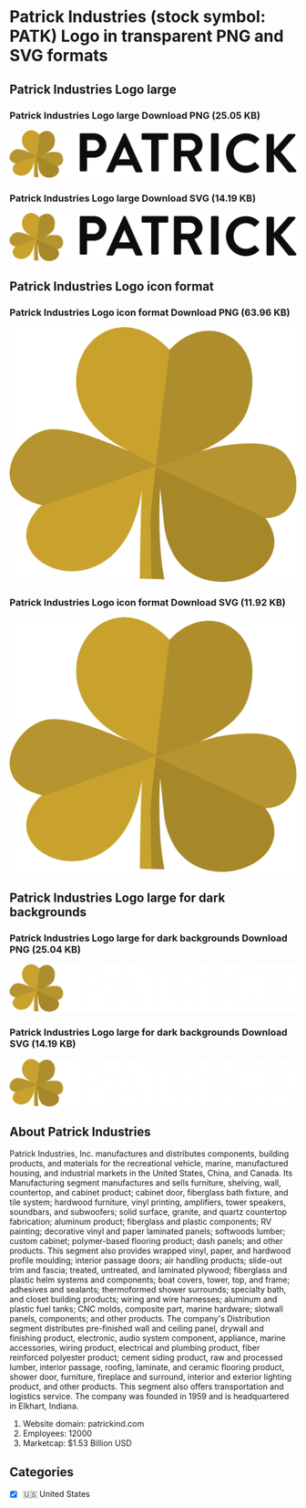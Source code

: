 # Patrick Industries (stock symbol: PATK) Logo in transparent PNG and SVG formats

## Patrick Industries Logo large

### Patrick Industries Logo large Download PNG (25.05 KB)

![Patrick Industries Logo large Download PNG (25.05 KB)](/img/orig/PATK_BIG-8b55771b.png)

### Patrick Industries Logo large Download SVG (14.19 KB)

![Patrick Industries Logo large Download SVG (14.19 KB)](/img/orig/PATK_BIG-fe0a49d4.svg)

## Patrick Industries Logo icon format

### Patrick Industries Logo icon format Download PNG (63.96 KB)

![Patrick Industries Logo icon format Download PNG (63.96 KB)](/img/orig/PATK-fa721c33.png)

### Patrick Industries Logo icon format Download SVG (11.92 KB)

![Patrick Industries Logo icon format Download SVG (11.92 KB)](/img/orig/PATK-bbe28780.svg)

## Patrick Industries Logo large for dark backgrounds

### Patrick Industries Logo large for dark backgrounds Download PNG (25.04 KB)

![Patrick Industries Logo large for dark backgrounds Download PNG (25.04 KB)](/img/orig/PATK_BIG.D-ea2af2eb.png)

### Patrick Industries Logo large for dark backgrounds Download SVG (14.19 KB)

![Patrick Industries Logo large for dark backgrounds Download SVG (14.19 KB)](/img/orig/PATK_BIG.D-dcf39964.svg)

## About Patrick Industries

Patrick Industries, Inc. manufactures and distributes components, building products, and materials for the recreational vehicle, marine, manufactured housing, and industrial markets in the United States, China, and Canada. Its Manufacturing segment manufactures and sells furniture, shelving, wall, countertop, and cabinet product; cabinet door, fiberglass bath fixture, and tile system; hardwood furniture, vinyl printing, amplifiers, tower speakers, soundbars, and subwoofers; solid surface, granite, and quartz countertop fabrication; aluminum product; fiberglass and plastic components; RV painting; decorative vinyl and paper laminated panels; softwoods lumber; custom cabinet; polymer-based flooring product; dash panels; and other products. This segment also provides wrapped vinyl, paper, and hardwood profile moulding; interior passage doors; air handling products; slide-out trim and fascia; treated, untreated, and laminated plywood; fiberglass and plastic helm systems and components; boat covers, tower, top, and frame; adhesives and sealants; thermoformed shower surrounds; specialty bath, and closet building products; wiring and wire harnesses; aluminum and plastic fuel tanks; CNC molds, composite part, marine hardware; slotwall panels, components; and other products. The company's Distribution segment distributes pre-finished wall and ceiling panel, drywall and finishing product, electronic, audio system component, appliance, marine accessories, wiring product, electrical and plumbing product, fiber reinforced polyester product; cement siding product, raw and processed lumber, interior passage, roofing, laminate, and ceramic flooring product, shower door, furniture, fireplace and surround, interior and exterior lighting product, and other products. This segment also offers transportation and logistics service. The company was founded in 1959 and is headquartered in Elkhart, Indiana.

1. Website domain: patrickind.com
2. Employees: 12000
3. Marketcap: $1.53 Billion USD


## Categories
- [x] 🇺🇸 United States
